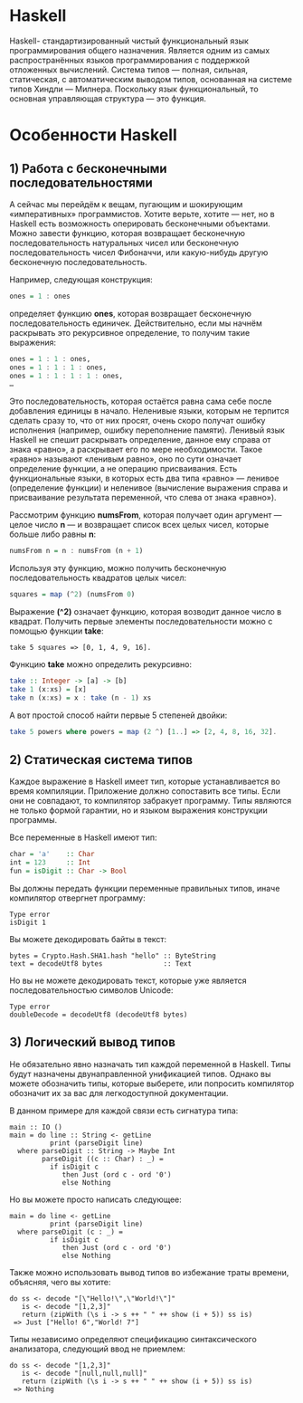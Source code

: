 # Haskell #
Haskell- стандартизированный чистый функциональный язык программирования общего назначения. Является одним из самых распространённых языков программирования с поддержкой отложенных вычислений. Система типов — полная, сильная, статическая, с автоматическим выводом типов, основанная на системе типов Хиндли — Милнера. Поскольку язык функциональный, то основная управляющая структура — это функция.

# Особенности  Haskell #

## 1) Работа с бесконечными последовательностями ##
А сейчас мы перейдём к вещам, пугающим и шокирующим «императивных» программистов. Хотите верьте, хотите — нет, но в Haskell есть возможность оперировать бесконечными объектами. Можно завести функцию, которая возвращает бесконечную последовательность натуральных чисел или бесконечную последовательность чисел Фибоначчи, или какую-нибудь другую бесконечную последовательность.

Например, следующая конструкция:
``` Haskell
ones = 1 : ones
```

определяет функцию **ones**, которая возвращает бесконечную последовательность единичек. Действительно, если мы начнём раскрывать это рекурсивное определение, то получим такие выражения:
```Haskell
ones = 1 : 1 : ones,
ones = 1 : 1 : 1 : ones,
ones = 1 : 1 : 1 : 1 : ones,
…
```

Это последовательность, которая остаётся равна сама себе после добавления единицы в начало. Неленивые языки, которым не терпитcя сделать сразу то, что от них просят, очень скоро получат ошибку исполнения (например, ошибку переполнение памяти). Ленивый язык Haskell не спешит раскрывать определение, данное ему справа от знака «равно», а раскрывает его по мере необходимости. Такое «равно» называют «ленивым равно», оно по сути означает определение функции, а не операцию присваивания. Есть функциональные языки, в которых есть два типа «равно» — ленивое (определение функции) и неленивое (вычисление выражения справа и присваивание результата переменной, что слева от знака «равно»).

Рассмотрим функцию **numsFrom**, которая получает один аргумент — целое число **n** — и возвращает список всех целых чисел, которые больше либо равны **n**:
```Haskell
numsFrom n = n : numsFrom (n + 1)
```
Используя эту функцию, можно получить бесконечную последовательность квадратов целых чисел:
```Haskell
squares = map (^2) (numsFrom 0)
```
Выражение **(^2)** означает функцию, которая возводит данное число в квадрат.
Получить первые элементы последовательности можно с помощью функции **take**:
```Hskell
take 5 squares => [0, 1, 4, 9, 16].
```
Функцию **take** можно определить рекурсивно:
```Haskell
take :: Integer -> [a] -> [b]
take 1 (x:xs) = [x]
take n (x:xs) = x : take (n - 1) xs
```
А вот простой способ найти первые 5 степеней двойки:
```Haskell
take 5 powers where powers = map (2 ^) [1..] => [2, 4, 8, 16, 32].
```

## 2) Статическая система типов ##
Каждое выражение в Haskell имеет тип, которые устанавливается во время компиляции. Приложение должно сопоставить все типы. Если они не совпадают, то компилятор забракует программу. Типы являются не только формой гарантии, но и языком выражения конструкции программы.

Все переменные в Haskell имеют тип:

```Haskell
char = 'a'    :: Char
int = 123     :: Int
fun = isDigit :: Char -> Bool
```

Вы должны передать функции переменные правильных типов, иначе компилятор отвергнет программу:

```
Type error
isDigit 1
```

Вы можете декодировать байты в текст:

```
bytes = Crypto.Hash.SHA1.hash "hello" :: ByteString
text = decodeUtf8 bytes               :: Text
```

Но вы не можете декодировать текст, которые уже является последовательностью символов Unicode:

```
Type error
doubleDecode = decodeUtf8 (decodeUtf8 bytes)
```

## 3) Логический вывод типов ##
Не обязательно явно назначать тип каждой переменной в Haskell. Типы будут назначены двунаправленной унификацией типов. Однако вы можете обозначить типы, которые выберете, или попросить компилятор обозначит их за вас для легкодоступной документации.

В данном примере для каждой связи есть сигнатура типа:
```
main :: IO ()
main = do line :: String <- getLine
          print (parseDigit line)
  where parseDigit :: String -> Maybe Int
        parseDigit ((c :: Char) : _) =
          if isDigit c
             then Just (ord c - ord '0')
             else Nothing
```

Но вы можете просто написать следующее:
```
main = do line <- getLine
          print (parseDigit line)
  where parseDigit (c : _) =
          if isDigit c
             then Just (ord c - ord '0')
             else Nothing
```

Также можно использовать вывод типов во избежание траты времени, объясняя, чего вы хотите:

```
do ss <- decode "[\"Hello!\",\"World!\"]"
   is <- decode "[1,2,3]"
   return (zipWith (\s i -> s ++ " " ++ show (i + 5)) ss is)
 => Just ["Hello! 6","World! 7"]
 ```
 
 Типы независимо определяют спецификацию синтаксического анализатора, следующий ввод не приемлем:

```
do ss <- decode "[1,2,3]"
   is <- decode "[null,null,null]"
   return (zipWith (\s i -> s ++ " " ++ show (i + 5)) ss is)
 => Nothing
 ```

